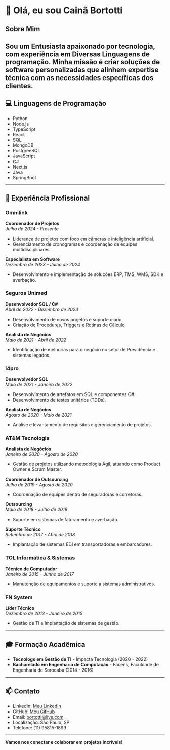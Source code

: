 # 👋 Olá, eu sou Cainã Bortotti

## Sobre Mim
Sou um **Entusiasta** apaixonado por tecnologia, com experiência em Diversas Linguagens de programação. Minha missão é criar soluções de software personalizadas que alinhem expertise técnica com as necessidades específicas dos clientes.
---

## 💻 Linguagens de Programação
- Python
- Node.js
- TypeScript
- React
- SQL
- MongoDB
- PostgreeSQL
- JavaScript
- C#
- Next.js
- Java
- SpringBoot
---

## 🚀 Experiência Profissional

### Omnilink
**Coordenador de Projetos**  
*Julho de 2024 - Presente*  
- Liderança de projetos com foco em câmeras e inteligência artificial.
- Gerenciamento de cronogramas e coordenação de equipes multidisciplinares.

**Especialista em Software**  
*Dezembro de 2023 - Julho de 2024*  
- Desenvolvimento e implementação de soluções ERP, TMS, WMS, SDK e averbação.

### Seguros Unimed
**Desenvolvedor SQL / C#**  
*Abril de 2022 - Dezembro de 2023*  
- Desenvolvimento de novos projetos e suporte diário.
- Criação de Procedures, Triggers e Rotinas de Cálculo.

**Analista de Negócios**  
*Maio de 2021 - Abril de 2022*  
- Identificação de melhorias para o negócio no setor de Previdência e sistemas legados.

### i4pro
**Desenvolvedor SQL**  
*Maio de 2021 - Janeiro de 2022*  
- Desenvolvimento de artefatos em SQL e componentes C#.
- Desenvolvimento de testes unitários (TDDs).

**Analista de Negócios**  
*Agosto de 2020 - Maio de 2021*  
- Análise e levantamento de requisitos e gerenciamento de projetos.

### AT&M Tecnologia
**Analista de Negócios**  
*Janeiro de 2020 - Agosto de 2020*  
- Gestão de projetos utilizando metodologia Ágil, atuando como Product Owner e Scrum Master.

**Coordenador de Outsourcing**  
*Julho de 2019 - Agosto de 2020*  
- Coordenação de equipes dentro de seguradoras e corretoras.

**Outsourcing**  
*Maio de 2018 - Julho de 2019*  
- Suporte em sistemas de faturamento e averbação.

**Suporte Técnico**  
*Setembro de 2017 - Abril de 2018*  
- Implantação de sistemas EDI em transportadoras e embarcadores.

### TOL Informática & Sistemas
**Técnico de Computador**  
*Janeiro de 2015 - Junho de 2017*  
- Manutenção de equipamentos e suporte a sistemas administrativos.

### FN System
**Líder Técnico**  
*Dezembro de 2013 - Janeiro de 2015*  
- Gestão de TI e implantação de sistemas de gestão.

---

## 🎓 Formação Acadêmica
- **Tecnologo em Gestão de TI** - Impacta Tecnologia (2020 - 2022)
- **Bacharelado em Engenharia de Computação** - Facens, Faculdade de Engenharia de Sorocaba (2014 - 2016)

---

## 📫 Contato
- LinkedIn: [Meu LinkedIn](https://www.linkedin.com/in/cbortotti)
- GitHub: [Meu GitHub](https://github.com/itsbortotti)
- Email: bortotti@live.com
- Localização: São Paulo, SP
- Telefone: (11) 95815-1899

---

**Vamos nos conectar e colaborar em projetos incríveis!**
